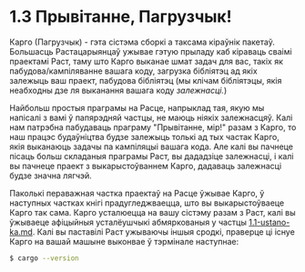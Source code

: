 # 1.3 Прывітанне, Пагрузчык!

Карго (Пагрузчык) - гэта сістэма сборкі а таксама кіраўнік пакетаў. Большасць Растацарыянцаў ужывае гэтую прыладу каб кіраваць сваімі праектамі Раст, таму што Карго выканае шмат задач для вас, такіх як пабудова/кампіляванне вашага коду, загрузка бібліятэц ад якіх залежыць ваш праект, пабудова бібліятэц (мы клічам бібліятэцы, якія неабходны дзе ля выканання вашага коду _залежнасці._)

Найбольш простыя праграмы на Расце, напрыклад тая, якую мы напісалі з вамі ў папярэдняй частцы, не маюць ніякіх залежнасцяў. Калі нам патрэбна пабудаваць праграму "Прывітанне, мір!" разам з Карго, то наш працэс будаўніцтва будзе залежыць толькі ад тых частак Карго, якія выканаюць задачы па кампіляцыі вашага кода. Але калі вы пачнеце пісаць больш складаныя праграмы Раст, вы дададзіце залежнасці, і калі вы пачнеце праект з выкарыстоўваннем Карго, дадаваць залежнасці будзе значна лягчэй.

Паколькі пераважная частка праектаў на Расце ўжывае Карго, ў наступных частках кнігі прадугледжваецца, што вы выкарыстоўваеце Карго так сама. Карго усталюецца на вашу сістэму разам з Раст, калі вы ўжываеце афіцыйныя усталёушчыкі абмяркованыя у частцы [1.1-ustano-ka.md](1.1-ustano-ka.md "mention"). Калі вы паставілі Раст ужываючы іншыя сродкі, праверце ці існуе Карго на вашай машыне выконвае ў тэрмінале наступнае:&#x20;

```bash
$ cargo --version
```
